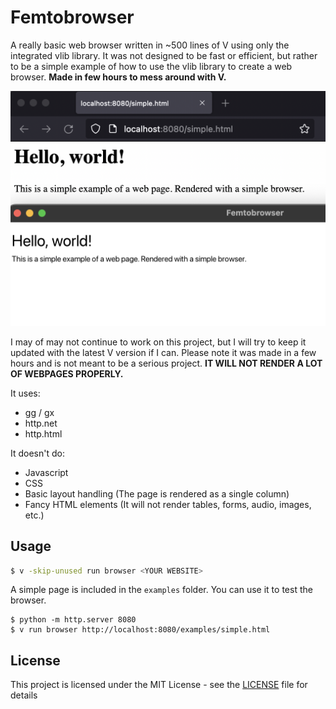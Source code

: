 # Femtobrowser

A really basic web browser written in ~500 lines of V using only the integrated
vlib library. It was not designed to be fast or efficient, but rather to be
a simple example of how to use the vlib library to create a web browser.
**Made in few hours to mess around with V.**

![Screenshot of the femtobrowser](demo/demo_firefox.png)

I may of may not continue to work on this project, but I will try to keep it
updated with the latest V version if I can. Please note it was made in a few
hours and is not meant to be a serious project.
**IT WILL NOT RENDER A LOT OF WEBPAGES PROPERLY.**

It uses:
- gg / gx
- http.net
- http.html

It doesn't do:
- Javascript
- CSS
- Basic layout handling (The page is rendered as a single column)
- Fancy HTML elements (It will not render tables, forms, audio, images, etc.)

## Usage

```bash
$ v -skip-unused run browser <YOUR WEBSITE>
```

A simple page is included in the `examples` folder. You can use it to test the
browser.
```
$ python -m http.server 8080
$ v run browser http://localhost:8080/examples/simple.html
```

## License

This project is licensed under the MIT License - see the [LICENSE](LICENSE) file
for details
